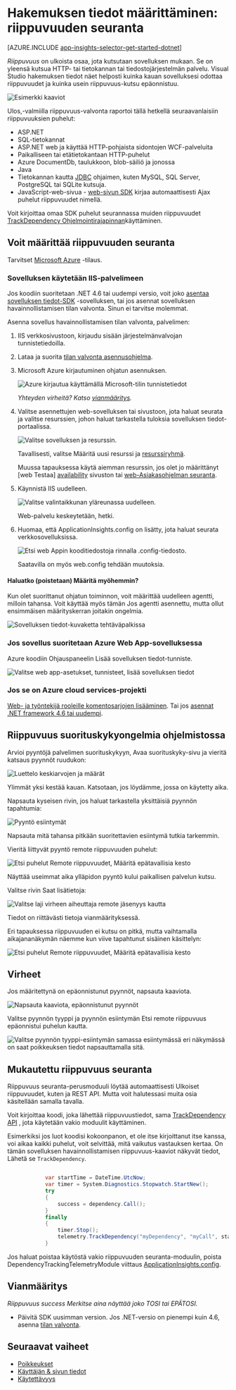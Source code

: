 <properties 
    pageTitle="Seuranta-sovelluksen tiedot riippuvuus" 
    description="Analysoi käyttö, käytettävyys ja paikallisen tai Microsoft Azure web-sovelluksen kanssa sovelluksen havainnollistamisen suorituskykyä." 
    services="application-insights" 
    documentationCenter=".net"
    authors="alancameronwills" 
    manager="douge"/>

<tags 
    ms.service="application-insights" 
    ms.workload="tbd" 
    ms.tgt_pltfrm="ibiza" 
    ms.devlang="na" 
    ms.topic="article" 
    ms.date="10/24/2016" 
    ms.author="awills"/>


# <a name="set-up-application-insights-dependency-tracking"></a>Hakemuksen tiedot määrittäminen: riippuvuuden seuranta


[AZURE.INCLUDE [app-insights-selector-get-started-dotnet](../../includes/app-insights-selector-get-started-dotnet.md)]



*Riippuvuus* on ulkoista osaa, jota kutsutaan sovelluksen mukaan. Se on yleensä kutsua HTTP- tai tietokannan tai tiedostojärjestelmän palvelu. Visual Studio hakemuksen tiedot näet helposti kuinka kauan sovelluksesi odottaa riippuvuudet ja kuinka usein riippuvuus-kutsu epäonnistuu.

![Esimerkki kaaviot](./media/app-insights-asp-net-dependencies/10-intro.png)

Ulos,-valmiilla riippuvuus-valvonta raportoi tällä hetkellä seuraavanlaisiin riippuvuuksien puhelut:

* ASP.NET
 * SQL-tietokannat
 * ASP.NET web ja käyttää HTTP-pohjaista sidontojen WCF-palveluita
 * Paikalliseen tai etätietokantaan HTTP-puhelut
 * Azure DocumentDb, taulukkoon, blob-säiliö ja jonossa
* Java
 * Tietokannan kautta [JDBC](http://docs.oracle.com/javase/7/docs/technotes/guides/jdbc/) ohjaimen, kuten MySQL, SQL Server, PostgreSQL tai SQLite kutsuja.
* JavaScript-web-sivua - [web-sivun SDK](app-insights-javascript.md) kirjaa automaattisesti Ajax puhelut riippuvuudet nimellä.

Voit kirjoittaa omaa SDK puhelut seurannassa muiden riippuvuudet [TrackDependency Ohjelmointirajapinnan](app-insights-api-custom-events-metrics.md#track-dependency)käyttäminen.


## <a name="to-set-up-dependency-monitoring"></a>Voit määrittää riippuvuuden seuranta

Tarvitset [Microsoft Azure](http://azure.com) -tilaus.

### <a name="if-your-app-runs-on-your-iis-server"></a>Sovelluksen käytetään IIS-palvelimeen

Jos koodiin suoritetaan .NET 4.6 tai uudempi versio, voit joko [asentaa sovelluksen tiedot-SDK](app-insights-asp-net.md) -sovelluksen, tai jos asennat sovelluksen havainnollistamisen tilan valvonta. Sinun ei tarvitse molemmat.

Asenna sovellus havainnollistamisen tilan valvonta, palvelimen:

1. IIS verkkosivustoon, kirjaudu sisään järjestelmänvalvojan tunnistetiedoilla.
2. Lataa ja suorita [tilan valvonta asennusohjelma](http://go.microsoft.com/fwlink/?LinkId=506648).
4. Microsoft Azure kirjautuminen ohjatun asennuksen.

    ![Azure kirjautua käyttämällä Microsoft-tilin tunnistetiedot](./media/app-insights-asp-net-dependencies/appinsights-035-signin.png)

    *Yhteyden virheitä? Katso [vianmääritys](#troubleshooting).*

5. Valitse asennettujen web-sovelluksen tai sivustoon, jota haluat seurata ja valitse resurssien, johon haluat tarkastella tuloksia sovelluksen tiedot-portaalissa.

    ![Valitse sovelluksen ja resurssin.](./media/app-insights-asp-net-dependencies/appinsights-036-configAIC.png)

    Tavallisesti, valitse Määritä uusi resurssi ja [resurssiryhmä][roles].

    Muussa tapauksessa käytä aiemman resurssin, jos olet jo määrittänyt [web Testaa] [ availability] sivuston tai [web-Asiakasohjelman seuranta][client].

6. Käynnistä IIS uudelleen.

    ![Valitse valintaikkunan yläreunassa uudelleen.](./media/app-insights-asp-net-dependencies/appinsights-036-restart.png)

    Web-palvelu keskeytetään, hetki.

6. Huomaa, että ApplicationInsights.config on lisätty, jota haluat seurata verkkosovelluksissa.

    ![Etsi web Appin kooditiedostoja rinnalla .config-tiedosto.](./media/app-insights-asp-net-dependencies/appinsights-034-aiconfig.png)

   Saatavilla on myös web.config tehdään muutoksia.

#### <a name="want-to-reconfigure-later"></a>Haluatko (poistetaan) Määritä myöhemmin?

Kun olet suorittanut ohjatun toiminnon, voit määrittää uudelleen agentti, milloin tahansa. Voit käyttää myös tämän Jos agentti asennettu, mutta ollut ensimmäisen määrityskerran joitakin ongelmia.

![Sovelluksen tiedot-kuvaketta tehtäväpalkissa](./media/app-insights-asp-net-dependencies/appinsights-033-aicRunning.png)


### <a name="if-your-app-runs-as-an-azure-web-app"></a>Jos sovellus suoritetaan Azure Web App-sovelluksessa

Azure koodiin Ohjauspaneelin Lisää sovelluksen tiedot-tunniste.

![Valitse web app-asetukset, tunnisteet, lisää sovelluksen tiedot](./media/app-insights-asp-net-dependencies/05-extend.png)


### <a name="if-its-an-azure-cloud-services-project"></a>Jos se on Azure cloud services-projekti

[Web- ja työntekijä rooleille komentosarjojen lisääminen](app-insights-cloudservices.md#dependencies). Tai jos [asennat .NET framework 4.6 tai uudempi](../cloud-services/cloud-services-dotnet-install-dotnet.md).

## <a name="diagnosis"></a>Riippuvuus suorituskykyongelmia ohjelmistossa

Arvioi pyyntöjä palvelimen suorituskykyyn, Avaa suorituskyky-sivu ja vieritä katsaus pyynnöt ruudukon:

![Luettelo keskiarvojen ja määrät](./media/app-insights-asp-net-dependencies/02-reqs.png)

Ylimmät yksi kestää kauan. Katsotaan, jos löydämme, jossa on käytetty aika.

Napsauta kyseisen rivin, jos haluat tarkastella yksittäisiä pyynnön tapahtumia:


![Pyyntö esiintymät](./media/app-insights-asp-net-dependencies/03-instances.png)

Napsauta mitä tahansa pitkään suoritettavien esiintymä tutkia tarkemmin.

Vieritä liittyvät pyyntö remote riippuvuuden puhelut:

![Etsi puhelut Remote riippuvuudet, Määritä epätavallisia kesto](./media/app-insights-asp-net-dependencies/04-dependencies.png)

Näyttää useimmat aika ylläpidon pyyntö kului paikallisen palvelun kutsu. 


Valitse rivin Saat lisätietoja:

![Valitse laji virheen aiheuttaja remote jäsenyys kautta](./media/app-insights-asp-net-dependencies/05-detail.png)

Tiedot on riittävästi tietoja vianmäärityksessä.


Eri tapauksessa riippuvuuden ei kutsu on pitkä, mutta vaihtamalla aikajananäkymän näemme kun viive tapahtunut sisäinen käsittelyn:


![Etsi puhelut Remote riippuvuudet, Määritä epätavallisia kesto](./media/app-insights-asp-net-dependencies/04-1.png)


## <a name="failures"></a>Virheet

Jos määritettynä on epäonnistunut pyynnöt, napsauta kaaviota.

![Napsauta kaaviota, epäonnistunut pyynnöt](./media/app-insights-asp-net-dependencies/06-fail.png)

Valitse pyynnön tyyppi ja pyynnön esiintymän Etsi remote riippuvuus epäonnistui puhelun kautta.


![Valitse pyynnön tyyppi-esiintymän samassa esiintymässä eri näkymässä on saat poikkeuksen tiedot napsauttamalla sitä.](./media/app-insights-asp-net-dependencies/07-faildetail.png)


## <a name="custom-dependency-tracking"></a>Mukautettu riippuvuus seuranta

Riippuvuus seuranta-perusmoduuli löytää automaattisesti Ulkoiset riippuvuudet, kuten ja REST API. Mutta voit halutessasi muita osia käsitellään samalla tavalla. 

Voit kirjoittaa koodi, joka lähettää riippuvuustiedot, sama [TrackDependency API](app-insights-api-custom-events-metrics.md#track-dependency) , jota käytetään vakio moduulit käyttäminen.

Esimerkiksi jos luot koodisi kokoonpanon, et ole itse kirjoittanut itse kanssa, voi aikaa kaikki puhelut, voit selvittää, mitä vaikutus vastauksen kertaa. On tämän sovelluksen havainnollistamisen riippuvuus-kaaviot näkyvät tiedot, Lähetä se `TrackDependency`.

```C#

            var startTime = DateTime.UtcNow;
            var timer = System.Diagnostics.Stopwatch.StartNew();
            try
            {
                success = dependency.Call();
            }
            finally
            {
                timer.Stop();
                telemetry.TrackDependency("myDependency", "myCall", startTime, timer.Elapsed, success);
            }
```

Jos haluat poistaa käytöstä vakio riippuvuuden seuranta-moduulin, poista DependencyTrackingTelemetryModule viittaus [ApplicationInsights.config](app-insights-configuration-with-applicationinsights-config.md).

## <a name="troubleshooting"></a>Vianmääritys

*Riippuvuus success Merkitse aina näyttää joko TOSI tai EPÄTOSI.*

* Päivitä SDK uusimman version. Jos .NET-versio on pienempi kuin 4.6, asenna [tilan valvonta](app-insights-monitor-performance-live-website-now.md).

## <a name="next-steps"></a>Seuraavat vaiheet

- [Poikkeukset](app-insights-asp-net-exceptions.md)
- [Käyttäjän & sivun tiedot][client]
- [Käytettävyys](app-insights-monitor-web-app-availability.md)




<!--Link references-->

[api]: app-insights-api-custom-events-metrics.md
[apikey]: app-insights-api-custom-events-metrics.md#ikey
[availability]: app-insights-monitor-web-app-availability.md
[azure]: ../insights-perf-analytics.md
[client]: app-insights-javascript.md
[diagnostic]: app-insights-diagnostic-search.md
[metrics]: app-insights-metrics-explorer.md
[netlogs]: app-insights-asp-net-trace-logs.md
[portal]: http://portal.azure.com/
[qna]: app-insights-troubleshoot-faq.md
[redfield]: app-insights-asp-net-dependencies.md
[roles]: app-insights-resources-roles-access-control.md

 
